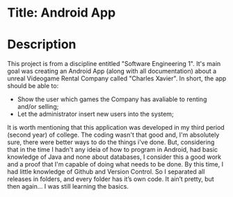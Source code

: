 # Title: Android App

# Description 
This project is from a discipline entitled "Software Engineering 1". It's main goal was creating an Android App (along with all documentation) about a unreal Videogame Rental Company called "Charles Xavier". In short, the app should be able to:
  - Show the user which games the Company has avaliable to renting and/or selling;
  - Let the administrator insert new users into the system;
  
It is worth mentioning that this application was developed in my third period (second year) of college. The coding wasn't that good and, I'm absolutely sure, there were better ways to do the things i've done. But, considering that in the time I hadn't any ideia of how to program in Android, had basic knowledge of Java and none about databases, I consider this a good work and a proof that I'm capable of doing what needs to be done.
By this time, I had little knowledge of Github and Version Control. So I separated all releases in folders, and every folder has it’s own code. It ain’t pretty, but then again… I was still learning the basics.
